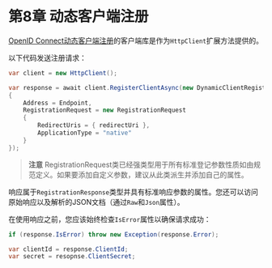# 第8章 动态客户端注册
[OpenID Connect动态客户端注册](https://openid.net/specs/openid-connect-registration-1_0.html)的客户端库是作为`HttpClient`扩展方法提供的。

以下代码发送注册请求：

``` C#
var client = new HttpClient();

var response = await client.RegisterClientAsync(new DynamicClientRegistrationRequest
{
    Address = Endpoint,
    RegistrationRequest = new RegistrationRequest
    {
        RedirectUris = { redirectUri },
        ApplicationType = "native"
    }
});
```  

> **注意**
RegistrationRequest类已经强类型用于所有标准登记参数性质如由规范定义。如果要添加自定义参数，建议从此类派生并添加自己的属性。

响应属于`RegistrationResponse`类型并具有标准响应参数的属性。您还可以访问原始响应以及解析的JSON文档（通过`Raw`和`Json`属性）。

在使用响应之前，您应该始终检查`IsError`属性以确保请求成功：

``` C#
if (response.IsError) throw new Exception(response.Error);

var clientId = response.ClientId;
var secret = resopnse.ClientSecret;
``` 
